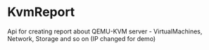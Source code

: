 # KvmReport
Api for creating report about QEMU-KVM server - VirtualMachines, Network, Storage and so on
(IP changed for demo)
